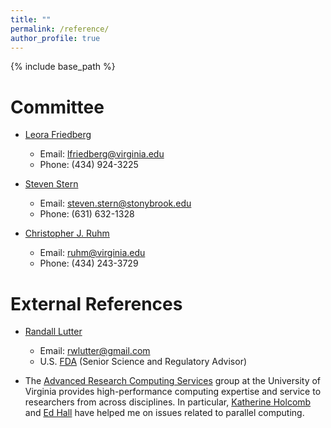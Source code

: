 ```yaml
---
title: ""
permalink: /reference/
author_profile: true
---
```


{% include base_path %}

Committee
=====
- [Leora Friedberg](http://economics.virginia.edu/people/profile/lfriedberg)
  - Email: lfriedberg@virginia.edu 
  - Phone:  (434) 924-3225 

- [Steven Stern](https://sites.google.com/site/stevensterneconomics/)
  - Email: steven.stern@stonybrook.edu
  - Phone:  (631) 632-1328

- [Christopher J. Ruhm](https://sites.google.com/site/christopherjruhm/home)
  - Email: ruhm@virginia.edu
  - Phone: (434) 243-3729

External References
=====
- [Randall Lutter](https://batten.virginia.edu/school/people/randall-lutter)
  - Email: rwlutter@gmail.com
  - U.S. [FDA](https://www.fda.gov/AboutFDA/CentersOffices/OC/ImmediateOfficeoftheCommissioner/default.htm) (Senior Science and Regulatory Advisor)

- The [Advanced Research Computing Services](https://arcs.virginia.edu/) group at the University of Virginia provides high-performance computing expertise and service to researchers from across disciplines. In particular, [Katherine Holcomb](https://arcs.virginia.edu/staff#Katherine%20Holcomb) and [Ed Hall](https://arcs.virginia.edu/staff#Ed%20Hall) have helped me on issues related to parallel computing.
